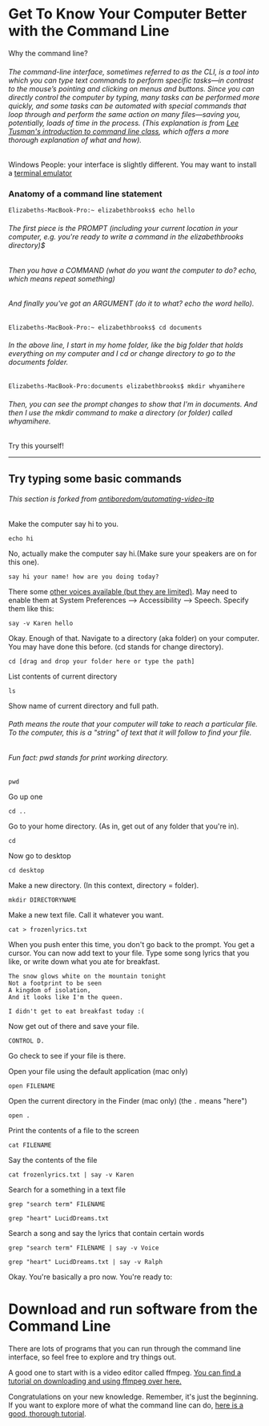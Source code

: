 # Get To Know Your Computer Better with the Command Line

Why the command line? 
###### The command-line interface, sometimes referred to as the CLI, is a tool into which you can type text commands to perform specific tasks—in contrast to the mouse’s pointing and clicking on menus and buttons. Since you can directly control the computer by typing, many tasks can be performed more quickly, and some tasks can be automated with special commands that loop through and perform the same action on many files—saving you, potentially, loads of time in the process. (This explanation is from [Lee Tusman's introduction to command line class](http://leetusman.com/intermediate-programming/posts/intro-to-command-line/), which offers a more thorough explanation of what and how). 

Windows People: your interface is slightly different. You may want to install a [terminal emulator](http://cmder.net/)

### Anatomy of a command line statement 
```
Elizabeths-MacBook-Pro:~ elizabethbrooks$ echo hello 
```
###### The first piece is the PROMPT (including your current location in your computer, e.g. you're ready to write a command in the elizabethbrooks directory)$  
###### Then you have a COMMAND (what do you want the computer to do? echo, which means repeat something) 
###### And finally you've got an ARGUMENT (do it to what? echo the word hello).

```
Elizabeths-MacBook-Pro:~ elizabethbrooks$ cd documents
```
###### In the above line, I start in my home folder, like the big folder that holds everything on my computer and I cd or change directory to go to the documents folder. 

```
Elizabeths-MacBook-Pro:documents elizabethbrooks$ mkdir whyamihere
```
###### Then, you can see the prompt changes to show that I'm in documents. And then I use the mkdir command to make a directory (or folder) called whyamihere.

Try this yourself! 

-----

## Try typing some basic commands 
###### This section is forked from [antiboredom/automating-video-itp](https://github.com/antiboredom/automating-video-itp)


Make the computer say hi to you. 

```
echo hi
```
No, actually make the computer say hi.(Make sure your speakers are on for this one). 

```
say hi your name! how are you doing today? 

```

There some [other voices available (but they are limited)](https://gohgarry.wordpress.com/2010/01/16/fun-with-mac-say-command/). May need to enable them at System Preferences --> Accessibility --> Speech. Specify them like this: 

```
say -v Karen hello

```
Okay. Enough of that. 
Navigate to a directory (aka folder) on your computer. You may have done this before. (cd stands for change directory). 

```
cd [drag and drop your folder here or type the path] 
```

List contents of current directory 

```
ls 
```

Show name of current directory and full path. 
###### Path means the route that your computer will take to reach a particular file. To the computer, this is a "string" of text that it will follow to find your file. 
###### Fun fact: pwd stands for print working directory. 

```
pwd
```

Go up one

```
cd ..
```

Go to your home directory. (As in, get out of any folder that you're in). 

```
cd
```

Now go to desktop

```
cd desktop
```

Make a new directory. (In this context, directory = folder). 

```
mkdir DIRECTORYNAME
```

Make a new text file. Call it whatever you want. 
```
cat > frozenlyrics.txt
```
When you push enter this time, you don't go back to the prompt. You get a cursor. You can now add text to your file.
Type some song lyrics that you like, or write down what you ate for breakfast.
```
The snow glows white on the mountain tonight
Not a footprint to be seen
A kingdom of isolation,
And it looks like I'm the queen.

I didn't get to eat breakfast today :(
```
Now get out of there and save your file. 

```
CONTROL D. 
```
Go check to see if your file is there. 

Open your file using the default application (mac only)

```
open FILENAME
```

Open the current directory in the Finder (mac only)
(the ```.``` means "here")

```
open .
```

Print the contents of a file to the screen

```
cat FILENAME
```

Say the contents of the file

```
cat frozenlyrics.txt | say -v Karen
```

Search for a something in a text file

```
grep "search term" FILENAME

grep "heart" LucidDreams.txt
```

Search a song and say the lyrics that contain certain words

```
grep "search term" FILENAME | say -v Voice

grep "heart" LucidDreams.txt | say -v Ralph
```


Okay. You're basically a pro now. You're ready to: 
# Download and run software from the Command Line

There are lots of programs that you can run through the command line interface, so feel free to explore and try things out.

A good one to start with is a video editor called ffmpeg. [You can find a tutorial on downloading and using ffmpeg over here.](https://github.com/antiboredom/automating-video-itp/blob/master/FFMPEG.md)

Congratulations on your new knowledge. Remember, it's just the beginning. If you want to explore more of what the command line can do, [here is a good, thorough tutorial](https://www.learnenough.com/command-line-tutorial/basics). 

